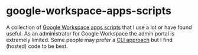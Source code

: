 # google-workspace-apps-scripts

A collection of [Google Workspace apps scripts](https://www.google.com/script/start/) that I use a lot or have found useful.  As an administrator for Google Workspace the admin portal is extremely limited.  Some people may prefer a [CLI approach](https://github.com/GAM-team/GAM) but I find (hosted) code to be best. 
